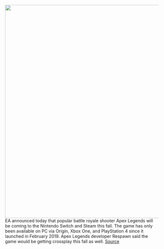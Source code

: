 <img src='https://cdn.vox-cdn.com/thumbor/n1QS3GxPUpu5hlNtao45Wq56i5E=/0x0:1454x818/1200x800/filters:focal(376x284:608x516)/cdn.vox-cdn.com/uploads/chorus_image/image/66955501/apex_screenshot_bloodhound_raven.jpg.adapt.crop16x9.818p.0.jpg' width='700px' /><br/>
EA announced today that popular battle royale shooter Apex Legends will be coming to the Nintendo Switch and Steam this fall. The game has only been available on PC via Origin, Xbox One, and PlayStation 4 since it launched in February 2019. Apex Legends developer Respawn said the game would be getting crossplay this fall as well.
<a href='https://www.theverge.com/2020/6/18/21296353/ea-apex-legends-switch-steam-crossplay-titanfall-2-sims-4-way-out'> Source <a/>